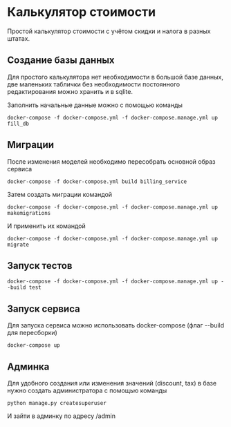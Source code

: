 # Калькулятор стоимости

Простой калькулятор стоимости с учётом скидки и налога в разных штатах.


## Создание базы данных

Для простого калькулятора нет необходимости в большой базе данных,
две маленьких таблички без необходимости постоянного редактирования
можно хранить и в sqlite.


Заполнить начальные данные можно с помощью команды

```shell
docker-compose -f docker-compose.yml -f docker-compose.manage.yml up fill_db
```


## Миграции

После изменения моделей необходимо пересобрать основной образ сервиса

```shell
docker-compose -f docker-compose.yml build billing_service
```

Затем создать миграции командой

```shell
docker-compose -f docker-compose.yml -f docker-compose.manage.yml up makemigrations
```

И применить их командой

```shell
docker-compose -f docker-compose.yml -f docker-compose.manage.yml up migrate
```


## Запуск тестов

```shell
docker-compose -f docker-compose.yml -f docker-compose.manage.yml up --build test
```

## Запуск сервиса

Для запуска сервиса можно использовать docker-compose (флаг --build для пересборки)

```shell
docker-compose up
```


## Админка

Для удобного создания или изменения значений (discount, tax) в базе нужно создать
администратора с помощью команды

```shell
python manage.py createsuperuser
```

И зайти в админку по адресу /admin
